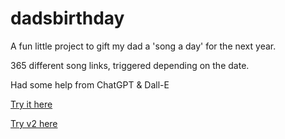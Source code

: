 # dadsbirthday
A fun little project to gift my dad a 'song a day' for the next year. 

365 different song links, triggered depending on the date. 

Had some help from ChatGPT & Dall-E

[Try it here](https://calovesey.github.io/dadsbirthday/music365.html)

[Try v2 here](https://calovesey.github.io/dadsbirthday/rockcharts365.html)
